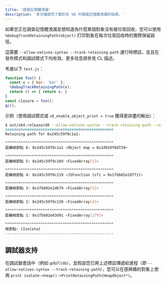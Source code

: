 ```yaml
---
title: '調查記憶體洩漏'
description: '本文檔提供了關於在 V8 中調查記憶體洩漏的指導。'
---
```

如果您正在調查記憶體洩漏並想知道為什麼某個對象沒有被垃圾回收，您可以使用 `%DebugTrackRetainingPath(object)` 打印對象在每次垃圾回收時的實際保留路徑。

這需要 `--allow-natives-syntax --track-retaining-path` 運行時標誌，並且在發布模式和調試模式下均有效。更多信息請參見 CL 描述。

考慮以下 `test.js`：

```js
function foo() {
  const x = { bar: 'bar' };
  %DebugTrackRetainingPath(x);
  return () => { return x; }
}
const closure = foo();
gc();
```

示例（使用調試模式或 `v8_enable_object_print = true` 獲得更詳盡的輸出）：

```bash
$ out/x64.release/d8 --allow-natives-syntax --track-retaining-path --expose-gc test.js
#################################################
Retaining path for 0x245c59f0c1a1:

^^^^^^^^^^^^^^^^^^^^^^^^^^^^^^^^^^^^^^^^^^^^^^^^^
距離根節點 6: 0x245c59f0c1a1 <Object map = 0x2d919f0d729>

^^^^^^^^^^^^^^^^^^^^^^^^^^^^^^^^^^^^^^^^^^^^^^^^^
距離根節點 5: 0x245c59f0c169 <FixedArray[5]>

^^^^^^^^^^^^^^^^^^^^^^^^^^^^^^^^^^^^^^^^^^^^^^^^^
距離根節點 4: 0x245c59f0c219 <JSFunction (sfi = 0x1fbb02e2d7f1)>

^^^^^^^^^^^^^^^^^^^^^^^^^^^^^^^^^^^^^^^^^^^^^^^^^
距離根節點 3: 0x1fbb02e2d679 <FixedArray[5]>

^^^^^^^^^^^^^^^^^^^^^^^^^^^^^^^^^^^^^^^^^^^^^^^^^
距離根節點 2: 0x245c59f0c139 <FixedArray[4]>

^^^^^^^^^^^^^^^^^^^^^^^^^^^^^^^^^^^^^^^^^^^^^^^^^
距離根節點 1: 0x1fbb02e03d91 <FixedArray[279]>

^^^^^^^^^^^^^^^^^^^^^^^^^^^^^^^^^^^^^^^^^^^^^^^^^
根節點: (Isolate)
-------------------------------------------------
```

## 調試器支持

在調試器會話中（例如 `gdb`/`lldb`），並假設您已將上述標誌傳遞給進程（即 `--allow-natives-syntax --track-retaining-path`），您可以在感興趣的對象上使用 `print isolate->heap()->PrintRetainingPath(HeapObject*)`。
